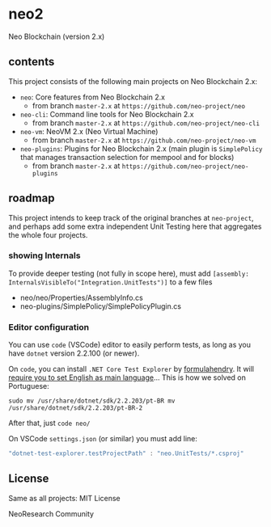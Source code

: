 # neo2
Neo Blockchain (version 2.x)

## contents

This project consists of the following main projects on Neo Blockchain 2.x:
* `neo`: Core features from Neo Blockchain 2.x
   - from branch `master-2.x` at `https://github.com/neo-project/neo`
* `neo-cli`: Command line tools for Neo Blockchain 2.x
   - from branch `master-2.x` at `https://github.com/neo-project/neo-cli`
* `neo-vm`: NeoVM 2.x (Neo Virtual Machine)
   - from branch `master-2.x` at `https://github.com/neo-project/neo-vm`
* `neo-plugins`: Plugins for Neo Blockchain 2.x (main plugin is `SimplePolicy` that manages transaction selection for mempool and for blocks)
   - from branch `master-2.x` at `https://github.com/neo-project/neo-plugins`

## roadmap

This project intends to keep track of the original branches at `neo-project`, and perhaps add some extra independent Unit Testing here that aggregates the whole four projects.

### showing Internals

To provide deeper testing (not fully in scope here), must add `[assembly: InternalsVisibleTo("Integration.UnitTests")]` to a few files
- neo/neo/Properties/AssemblyInfo.cs
- neo-plugins/SimplePolicy/SimplePolicyPlugin.cs

### Editor configuration

You can use `code` (VSCode) editor to easily perform tests, as long as you have `dotnet` version 2.2.100 (or newer).

On `code`, you can install `.NET Core Test Explorer` by [formulahendry](https://github.com/formulahendry/vscode-dotnet-test-explorer).
It will [require you to set English as main language](https://github.com/microsoft/vstest/issues/821)... This is how we solved on Portuguese:

```
sudo mv /usr/share/dotnet/sdk/2.2.203/pt-BR mv /usr/share/dotnet/sdk/2.2.203/pt-BR-2
```

After that, just `code neo/`

On VSCode `settings.json` (or similar) you must add line:
```js
"dotnet-test-explorer.testProjectPath" : "neo.UnitTests/*.csproj"
```

## License

Same as all projects: MIT License

NeoResearch Community
